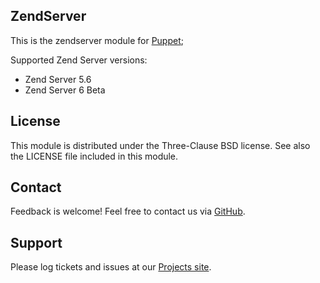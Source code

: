 ZendServer
----------

This is the zendserver module for [Puppet](http://puppetlabs.com/);

Supported Zend Server versions:

* Zend Server 5.6
* Zend Server 6 Beta

License
-------
This module is distributed under the Three-Clause BSD license. See also the LICENSE file included in this module.


Contact
-------
Feedback is welcome! Feel free to contact us via [GitHub](http://github.com/enrise/Puppet-zendserver/).


Support
-------
Please log tickets and issues at our [Projects site](http://github.com/enrise/Puppet-zendserver/).

